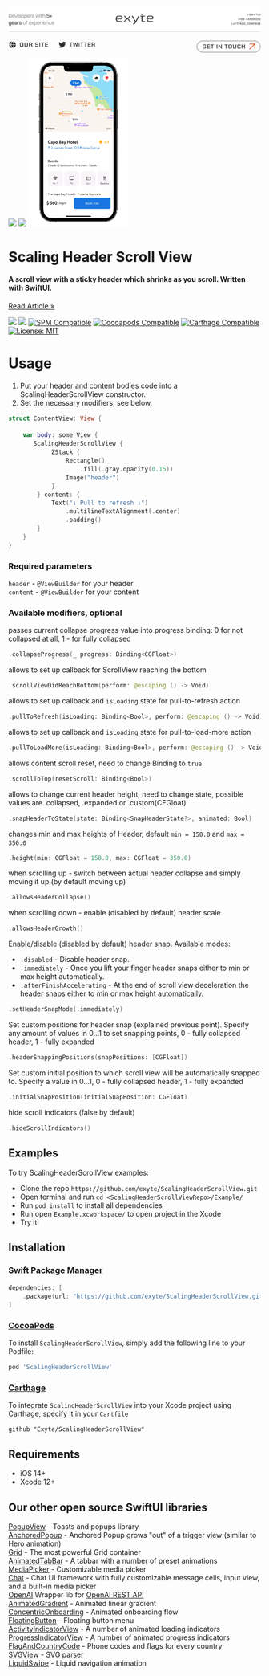 <a href="https://exyte.com/"><picture><source media="(prefers-color-scheme: dark)" srcset="https://raw.githubusercontent.com/exyte/media/master/common/header-dark.png"><img src="https://raw.githubusercontent.com/exyte/media/master/common/header-light.png"></picture></a>

<a href="https://exyte.com/"><picture><source media="(prefers-color-scheme: dark)" srcset="https://raw.githubusercontent.com/exyte/media/master/common/our-site-dark.png" width="80" height="16"><img src="https://raw.githubusercontent.com/exyte/media/master/common/our-site-light.png" width="80" height="16"></picture></a>&nbsp;&nbsp;&nbsp;&nbsp;&nbsp;<a href="https://twitter.com/exyteHQ"><picture><source media="(prefers-color-scheme: dark)" srcset="https://raw.githubusercontent.com/exyte/media/master/common/twitter-dark.png" width="74" height="16"><img src="https://raw.githubusercontent.com/exyte/media/master/common/twitter-light.png" width="74" height="16">
</picture></a> <a href="https://exyte.com/contacts"><picture><source media="(prefers-color-scheme: dark)" srcset="https://raw.githubusercontent.com/exyte/media/master/common/get-in-touch-dark.png" width="128" height="24" align="right"><img src="https://raw.githubusercontent.com/exyte/media/master/common/get-in-touch-light.png" width="128" height="24" align="right"></picture></a>

<p float="left">
  <img src="https://raw.githubusercontent.com/exyte/media/master/ScalingHeaderScrollView/1.gif" width="200" />
  <img src="https://raw.githubusercontent.com/exyte/media/master/ScalingHeaderScrollView/2.gif" width="200" /> 
  <img src="https://raw.githubusercontent.com/exyte/media/master/ScalingHeaderScrollView/3.gif" width="200" />
</p>
<p><h1 align="left">Scaling Header Scroll View</h1></p>

<p><h4>A scroll view with a sticky header which shrinks as you scroll. Written with SwiftUI.</h4></p>

<a href="https://exyte.com/blog/swiftui-tutorial-scaling-header">Read Article »</a>

[![](https://img.shields.io/endpoint?url=https%3A%2F%2Fswiftpackageindex.com%2Fapi%2Fpackages%2Fexyte%2FScalingHeaderScrollView%2Fbadge%3Ftype%3Dswift-versions)](https://swiftpackageindex.com/exyte/ScalingHeaderScrollView)
[![](https://img.shields.io/endpoint?url=https%3A%2F%2Fswiftpackageindex.com%2Fapi%2Fpackages%2Fexyte%2FScalingHeaderScrollView%2Fbadge%3Ftype%3Dplatforms)](https://swiftpackageindex.com/exyte/ScalingHeaderScrollView)
[![SPM Compatible](https://img.shields.io/badge/SwiftPM-Compatible-brightgreen.svg)](https://swiftpackageindex.com/exyte/ScalingHeaderScrollView)
[![Cocoapods Compatible](https://img.shields.io/badge/cocoapods-Compatible-brightgreen.svg)](https://cocoapods.org/pods/ScalingHeaderScrollView)
[![Carthage Compatible](https://img.shields.io/badge/Carthage-compatible-brightgreen.svg?style=flat)](https://github.com/Carthage/Carthage)
[![License: MIT](https://img.shields.io/badge/License-MIT-black.svg)](https://opensource.org/licenses/MIT)

# Usage
1. Put your header and content bodies code into a ScalingHeaderScrollView constructor.     
2. Set the necessary modifiers, see below.      
```swift
struct ContentView: View {

    var body: some View {
       ScalingHeaderScrollView {
            ZStack {
                Rectangle()
                    .fill(.gray.opacity(0.15))
                Image("header")
            }
        } content: {
            Text("↓ Pull to refresh ↓")
                .multilineTextAlignment(.center)
                .padding()
        }
    }
}
```

### Required parameters 
`header` - `@ViewBuilder` for your header  
`content` - `@ViewBuilder` for your content  

### Available modifiers, optional  
passes current collapse progress value into progress binding: 0 for not collapsed at all, 1 - for fully collapsed       
```swift
.collapseProgress(_ progress: Binding<CGFloat>)
```

allows to set up callback for ScrollView reaching the bottom     
```swift
.scrollViewDidReachBottom(perform: @escaping () -> Void)
```

allows to set up callback and `isLoading` state for pull-to-refresh action   
```swift
.pullToRefresh(isLoading: Binding<Bool>, perform: @escaping () -> Void)
```

allows to set up callback and `isLoading` state for pull-to-load-more action   
```swift
.pullToLoadMore(isLoading: Binding<Bool>, perform: @escaping () -> Void)
```

 allows content scroll reset, need to change Binding to `true`  
```swift
.scrollToTop(resetScroll: Binding<Bool>)
```

 allows to change current header height, need to change state, possible values are .collapsed, .expanded or .custom(CFGloat)
```swift
.snapHeaderToState(state: Binding<SnapHeaderState?>, animated: Bool)
```

 changes min and max heights of Header, default `min = 150.0` and `max = 350.0`  
```swift
.height(min: CGFloat = 150.0, max: CGFloat = 350.0)
```

when scrolling up - switch between actual header collapse and simply moving it up (by default moving up)
```swift
.allowsHeaderCollapse()
```

when scrolling down - enable (disabled by default) header scale    
```swift
.allowsHeaderGrowth()
```

Enable/disable (disabled by default) header snap. Available modes:
- `.disabled` - Disable header snap.
- `.immediately` - Once you lift your finger header snaps either to min or max height automatically.
- `.afterFinishAccelerating` - At the end of scroll view deceleration the header snaps either to min or max height automatically.
```swift
.setHeaderSnapMode(.immediately)
```

Set custom positions for header snap (explained previous point). Specify any amount of values in 0...1 to set snapping points, 0 - fully collapsed header, 1 - fully expanded  
```swift
.headerSnappingPositions(snapPositions: [CGFloat])
```

Set custom initial position to which scroll view will be automatically snapped to. Specify a value in 0...1, 0 - fully collapsed header, 1 - fully expanded  
```swift
.initialSnapPosition(initialSnapPosition: CGFloat)
```

hide scroll indicators (false by default)  
```swift
.hideScrollIndicators()
```

## Examples

To try ScalingHeaderScrollView examples:
- Clone the repo `https://github.com/exyte/ScalingHeaderScrollView.git`
- Open terminal and run `cd <ScalingHeaderScrollViewRepo>/Example/`
- Run `pod install` to install all dependencies
- Run open `Example.xcworkspace/` to open project in the Xcode
- Try it!

## Installation

### [Swift Package Manager](https://swift.org/package-manager/)

```swift
dependencies: [
    .package(url: "https://github.com/exyte/ScalingHeaderScrollView.git")
]
```

### [CocoaPods](http://cocoapods.org)

To install `ScalingHeaderScrollView`, simply add the following line to your Podfile:

```ruby
pod 'ScalingHeaderScrollView'
```

### [Carthage](http://github.com/Carthage/Carthage)

To integrate `ScalingHeaderScrollView` into your Xcode project using Carthage, specify it in your `Cartfile`

```ogdl
github "Exyte/ScalingHeaderScrollView"
```

## Requirements

* iOS 14+
* Xcode 12+ 

## Our other open source SwiftUI libraries
[PopupView](https://github.com/exyte/PopupView) - Toasts and popups library    
[AnchoredPopup](https://github.com/exyte/AnchoredPopup) - Anchored Popup grows "out" of a trigger view (similar to Hero animation)    
[Grid](https://github.com/exyte/Grid) - The most powerful Grid container     
[AnimatedTabBar](https://github.com/exyte/AnimatedTabBar) - A tabbar with a number of preset animations   
[MediaPicker](https://github.com/exyte/mediapicker) - Customizable media picker     
[Chat](https://github.com/exyte/chat) - Chat UI framework with fully customizable message cells, input view, and a built-in media picker  
[OpenAI](https://github.com/exyte/OpenAI) Wrapper lib for [OpenAI REST API](https://platform.openai.com/docs/api-reference/introduction)    
[AnimatedGradient](https://github.com/exyte/AnimatedGradient) - Animated linear gradient     
[ConcentricOnboarding](https://github.com/exyte/ConcentricOnboarding) - Animated onboarding flow    
[FloatingButton](https://github.com/exyte/FloatingButton) - Floating button menu    
[ActivityIndicatorView](https://github.com/exyte/ActivityIndicatorView) - A number of animated loading indicators    
[ProgressIndicatorView](https://github.com/exyte/ProgressIndicatorView) - A number of animated progress indicators    
[FlagAndCountryCode](https://github.com/exyte/FlagAndCountryCode) - Phone codes and flags for every country    
[SVGView](https://github.com/exyte/SVGView) - SVG parser    
[LiquidSwipe](https://github.com/exyte/LiquidSwipe) - Liquid navigation animation    
